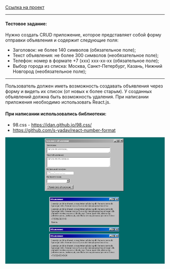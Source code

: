 [Ссылка на проект](https://dmitryrag.github.io/bgen-test/)
***
#### Тестовое задание:
Нужно создать CRUD приложение, которое представляет собой форму отправки объявления и содержит следующие поля:
- Заголовок: не более 140 символов (обязательное поле);
- Текст объявления: не более 300 символов (необязательное поле);
- Телефон: номер в формате +7 (ххх) ххх-хх-хх (обязательное поле);
- Выбор города из списка: Москва, Санкт-Петербург, Казань, Нижний Новгород (необязательное поле);
***
Пользователь должен иметь возможность создавать объявления через форму и видеть их список (от новых к более старым). 
У созданных объявлений должна быть возможность удаления.
При написании приложения необходимо использовать React.js.

#### При написании использовались библиотеки:
- 98.css - https://jdan.github.io/98.css/
- https://github.com/s-yadav/react-number-format

![](public/preview.png)



